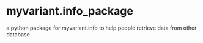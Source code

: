 # myvariant.info_package
a python package for myvariant.info to help people retrieve data from other database
